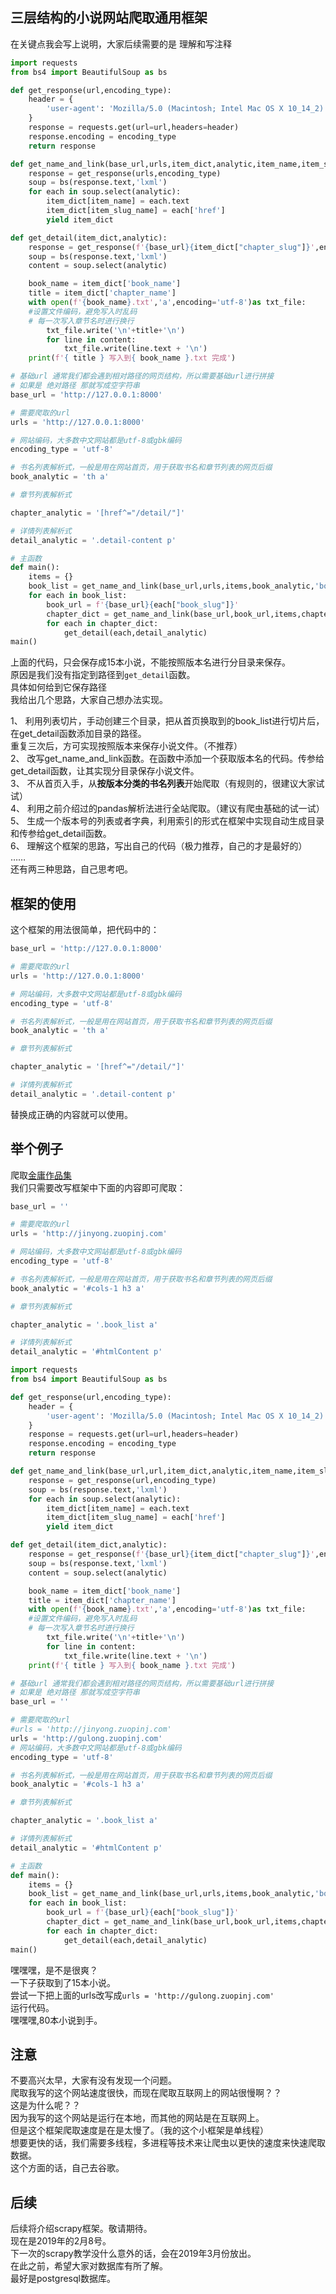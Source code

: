 
## 三层结构的小说网站爬取通用框架
在关键点我会写上说明，大家后续需要的是 理解和写注释  


```python
import requests
from bs4 import BeautifulSoup as bs

def get_response(url,encoding_type):
    header = {
        'user-agent': 'Mozilla/5.0 (Macintosh; Intel Mac OS X 10_14_2) AppleWebKit/537.36 (KHTML, like Gecko) Chrome/71.0.3578.98 Safari/537.36',
    }
    response = requests.get(url=url,headers=header)
    response.encoding = encoding_type     
    return response

def get_name_and_link(base_url,urls,item_dict,analytic,item_name,item_slug_name):
    response = get_response(urls,encoding_type)
    soup = bs(response.text,'lxml')
    for each in soup.select(analytic):
        item_dict[item_name] = each.text
        item_dict[item_slug_name] = each['href']
        yield item_dict

def get_detail(item_dict,analytic):
    response = get_response(f'{base_url}{item_dict["chapter_slug"]}',encoding_type)
    soup = bs(response.text,'lxml')
    content = soup.select(analytic)

    book_name = item_dict['book_name']
    title = item_dict['chapter_name']
    with open(f'{book_name}.txt','a',encoding='utf-8')as txt_file:
    #设置文件编码，避免写入时乱码
    # 每一次写入章节名时进行换行
        txt_file.write('\n'+title+'\n')
        for line in content:
            txt_file.write(line.text + '\n')
    print(f'{ title } 写入到{ book_name }.txt 完成')

# 基础url 通常我们都会遇到相对路径的网页结构，所以需要基础url进行拼接
# 如果是 绝对路径 那就写成空字符串
base_url = 'http://127.0.0.1:8000'

# 需要爬取的url
urls = 'http://127.0.0.1:8000'

# 网站编码，大多数中文网站都是utf-8或gbk编码
encoding_type = 'utf-8'

# 书名列表解析式，一般是用在网站首页，用于获取书名和章节列表的网页后缀
book_analytic = 'th a'

# 章节列表解析式

chapter_analytic = '[href^="/detail/"]'

# 详情列表解析式
detail_analytic = '.detail-content p'    

# 主函数
def main():
    items = {}
    book_list = get_name_and_link(base_url,urls,items,book_analytic,'book_name','book_slug')
    for each in book_list:
        book_url = f'{base_url}{each["book_slug"]}'
        chapter_dict = get_name_and_link(base_url,book_url,items,chapter_analytic,'chapter_name','chapter_slug')
        for each in chapter_dict:
            get_detail(each,detail_analytic)
main()
```



上面的代码，只会保存成15本小说，不能按照版本名进行分目录来保存。  
原因是我们没有指定到路径到`get_detail`函数。  
具体如何给到它保存路径  
我给出几个思路，大家自己想办法实现。  

1、 利用列表切片，手动创建三个目录，把从首页换取到的book_list进行切片后，在get_detail函数添加目录的路径。  
重复三次后，方可实现按照版本来保存小说文件。（不推荐）  
2、 改写get_name_and_link函数。在函数中添加一个获取版本名的代码。传参给get_detail函数，让其实现分目录保存小说文件。  
3、 不从首页入手，从**按版本分类的书名列表**开始爬取（有规则的，很建议大家试试）  
4、 利用之前介绍过的pandas解析法进行全站爬取。（建议有爬虫基础的试一试）  
5、 生成一个版本号的列表或者字典，利用索引的形式在框架中实现自动生成目录和传参给get_detail函数。  
6、 理解这个框架的思路，写出自己的代码（极力推荐，自己的才是最好的）  
……    
还有两三种思路，自己思考吧。  
## 框架的使用
这个框架的用法很简单，把代码中的：
```python
base_url = 'http://127.0.0.1:8000'

# 需要爬取的url
urls = 'http://127.0.0.1:8000'

# 网站编码，大多数中文网站都是utf-8或gbk编码
encoding_type = 'utf-8'

# 书名列表解析式，一般是用在网站首页，用于获取书名和章节列表的网页后缀
book_analytic = 'th a'

# 章节列表解析式

chapter_analytic = '[href^="/detail/"]'

# 详情列表解析式
detail_analytic = '.detail-content p'   
```
替换成正确的内容就可以使用。    


## 举个例子

爬取[金庸作品集](http://jinyong.zuopinj.com/)  
我们只需要改写框架中下面的内容即可爬取：
```python
base_url = ''

# 需要爬取的url
urls = 'http://jinyong.zuopinj.com'

# 网站编码，大多数中文网站都是utf-8或gbk编码
encoding_type = 'utf-8'

# 书名列表解析式，一般是用在网站首页，用于获取书名和章节列表的网页后缀
book_analytic = '#cols-1 h3 a'

# 章节列表解析式

chapter_analytic = '.book_list a'

# 详情列表解析式
detail_analytic = '#htmlContent p'  
```  


```python
import requests
from bs4 import BeautifulSoup as bs

def get_response(url,encoding_type):
    header = {
        'user-agent': 'Mozilla/5.0 (Macintosh; Intel Mac OS X 10_14_2) AppleWebKit/537.36 (KHTML, like Gecko) Chrome/71.0.3578.98 Safari/537.36',
    }
    response = requests.get(url=url,headers=header)
    response.encoding = encoding_type     
    return response

def get_name_and_link(base_url,url,item_dict,analytic,item_name,item_slug_name):
    response = get_response(url,encoding_type)
    soup = bs(response.text,'lxml')
    for each in soup.select(analytic):
        item_dict[item_name] = each.text
        item_dict[item_slug_name] = each['href']
        yield item_dict

def get_detail(item_dict,analytic):
    response = get_response(f'{base_url}{item_dict["chapter_slug"]}',encoding_type)
    soup = bs(response.text,'lxml')
    content = soup.select(analytic)

    book_name = item_dict['book_name']
    title = item_dict['chapter_name']
    with open(f'{book_name}.txt','a',encoding='utf-8')as txt_file:
    #设置文件编码，避免写入时乱码
    # 每一次写入章节名时进行换行
        txt_file.write('\n'+title+'\n')
        for line in content:
            txt_file.write(line.text + '\n')
    print(f'{ title } 写入到{ book_name }.txt 完成')

# 基础url 通常我们都会遇到相对路径的网页结构，所以需要基础url进行拼接
# 如果是 绝对路径 那就写成空字符串
base_url = ''

# 需要爬取的url
#urls = 'http://jinyong.zuopinj.com'
urls = 'http://gulong.zuopinj.com'
# 网站编码，大多数中文网站都是utf-8或gbk编码
encoding_type = 'utf-8'

# 书名列表解析式，一般是用在网站首页，用于获取书名和章节列表的网页后缀
book_analytic = '#cols-1 h3 a'

# 章节列表解析式

chapter_analytic = '.book_list a'

# 详情列表解析式
detail_analytic = '#htmlContent p'      

# 主函数
def main():
    items = {}
    book_list = get_name_and_link(base_url,urls,items,book_analytic,'book_name','book_slug')
    for each in book_list:
        book_url = f'{base_url}{each["book_slug"]}'
        chapter_dict = get_name_and_link(base_url,book_url,items,chapter_analytic,'chapter_name','chapter_slug')
        for each in chapter_dict:
            get_detail(each,detail_analytic)
main()
```


嘿嘿嘿，是不是很爽？  
一下子获取到了15本小说。  
尝试一下把上面的urls改写成`urls = 'http://gulong.zuopinj.com'`   
运行代码。  
嘿嘿嘿,80本小说到手。  
## 注意  
不要高兴太早，大家有没有发现一个问题。  
爬取我写的这个网站速度很快，而现在爬取互联网上的网站很慢啊？？  
这是为什么呢？？  
因为我写的这个网站是运行在本地，而其他的网站是在互联网上。  
但是这个框架爬取速度是在是太慢了。（我的这个小框架是单线程）  
想要更快的话，我们需要多线程，多进程等技术来让爬虫以更快的速度来快速爬取数据。  
这个方面的话，自己去谷歌。  
## 后续  
后续将介绍scrapy框架。敬请期待。  
现在是2019年的2月8号。  
下一次的scrapy教学没什么意外的话，会在2019年3月份放出。  
在此之前，希望大家对数据库有所了解。  
最好是postgresql数据库。
